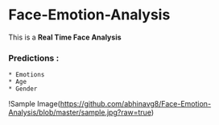 # Face-Emotion-Analysis

This is a **Real Time Face Analysis**

### Predictions :
    * Emotions
    * Age
    * Gender
    
!Sample Image(https://github.com/abhinavg8/Face-Emotion-Analysis/blob/master/sample.jpg?raw=true)
 
